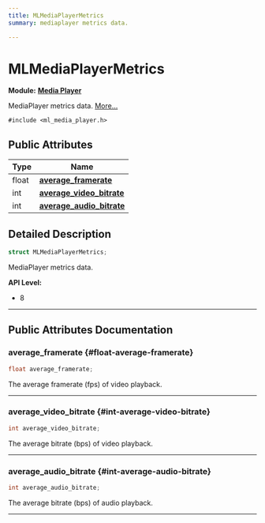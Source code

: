 ```yaml
---
title: MLMediaPlayerMetrics
summary: mediaplayer metrics data. 

---
```


# MLMediaPlayerMetrics

**Module:** **[Media Player](/versioned_docs/version-03-Jan-2023/api-ref/api/Modules/group___media_player/group___media_player.md)**



MediaPlayer metrics data.  [More...](#detailed-description)


`#include <ml_media_player.h>`

## Public Attributes

| Type           | Name           |
| -------------- | -------------- |
| float | **[average_framerate](/versioned_docs/version-03-Jan-2023/api-ref/api/Modules/group___media_player/struct_m_l_media_player_metrics.md#float-average-framerate)**  |
| int | **[average_video_bitrate](/versioned_docs/version-03-Jan-2023/api-ref/api/Modules/group___media_player/struct_m_l_media_player_metrics.md#int-average-video-bitrate)**  |
| int | **[average_audio_bitrate](/versioned_docs/version-03-Jan-2023/api-ref/api/Modules/group___media_player/struct_m_l_media_player_metrics.md#int-average-audio-bitrate)**  |

## Detailed Description

```cpp
struct MLMediaPlayerMetrics;
```

MediaPlayer metrics data. 




**API Level:**
  * 8 




-----------
## Public Attributes Documentation

### average_framerate {#float-average-framerate}

```cpp
float average_framerate;
```


The average framerate (fps) of video playback. 





-----------

### average_video_bitrate {#int-average-video-bitrate}

```cpp
int average_video_bitrate;
```


The average bitrate (bps) of video playback. 





-----------

### average_audio_bitrate {#int-average-audio-bitrate}

```cpp
int average_audio_bitrate;
```


The average bitrate (bps) of audio playback. 





-----------

